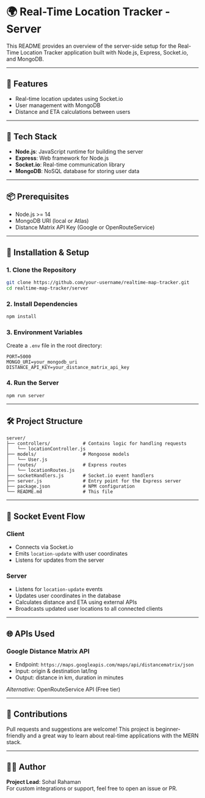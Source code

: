 # 🌍 Real-Time Location Tracker - Server

This README provides an overview of the server-side setup for the Real-Time Location Tracker application built with Node.js, Express, Socket.io, and MongoDB.

---

## 🚀 Features

- Real-time location updates using Socket.io
- User management with MongoDB
- Distance and ETA calculations between users

---

## 🧰 Tech Stack

- **Node.js**: JavaScript runtime for building the server
- **Express**: Web framework for Node.js
- **Socket.io**: Real-time communication library
- **MongoDB**: NoSQL database for storing user data

---

## 📦 Prerequisites

- Node.js >= 14
- MongoDB URI (local or Atlas)
- Distance Matrix API Key (Google or OpenRouteService)

---

## 🔧 Installation & Setup

### 1. Clone the Repository

```bash
git clone https://github.com/your-username/realtime-map-tracker.git
cd realtime-map-tracker/server
```

### 2. Install Dependencies

```bash
npm install
```

### 3. Environment Variables

Create a `.env` file in the root directory:

```env
PORT=5000
MONGO_URI=your_mongodb_uri
DISTANCE_API_KEY=your_distance_matrix_api_key
```

### 4. Run the Server

```bash
npm run server
```

---

## 🛠️ Project Structure

```
server/
├── controllers/            # Contains logic for handling requests
│   └── locationController.js
├── models/                 # Mongoose models
│   └── User.js
├── routes/                 # Express routes
│   └── locationRoutes.js
├── socketHandlers.js       # Socket.io event handlers
├── server.js               # Entry point for the Express server
├── package.json            # NPM configuration
└── README.md               # This file
```

---

## 🔁 Socket Event Flow

### Client

- Connects via Socket.io
- Emits `location-update` with user coordinates
- Listens for updates from the server

### Server

- Listens for `location-update` events
- Updates user coordinates in the database
- Calculates distance and ETA using external APIs
- Broadcasts updated user locations to all connected clients

---

## 🌐 APIs Used

### Google Distance Matrix API

- Endpoint: `https://maps.googleapis.com/maps/api/distancematrix/json`
- Input: origin & destination lat/lng
- Output: distance in km, duration in minutes

*Alternative*: OpenRouteService API (Free tier)

---

## 🤝 Contributions

Pull requests and suggestions are welcome! This project is beginner-friendly and a great way to learn about real-time applications with the MERN stack.

---

## 👨‍💻 Author

**Project Lead**: Sohal Rahaman  
For custom integrations or support, feel free to open an issue or PR.
